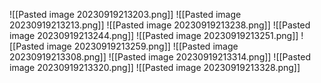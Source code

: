 ![[Pasted image 20230919213203.png]]
![[Pasted image 20230919213213.png]]
![[Pasted image 20230919213238.png]]
![[Pasted image 20230919213244.png]]
![[Pasted image 20230919213251.png]]
![[Pasted image 20230919213259.png]]
![[Pasted image 20230919213308.png]]
![[Pasted image 20230919213314.png]]
![[Pasted image 20230919213320.png]]
![[Pasted image 20230919213328.png]]
